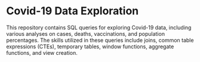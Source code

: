 # Covid-19 Data Exploration

This repository contains SQL queries for exploring Covid-19 data, including various analyses on cases, deaths, vaccinations, and population percentages. The skills utilized in these queries include joins, common table expressions (CTEs), temporary tables, window functions, aggregate functions, and view creation.


